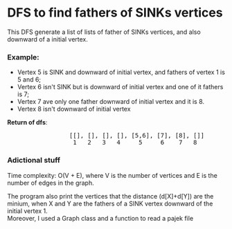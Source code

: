 # DFS to find fathers of SINKs vertices

This DFS generate a list of lists of father of SINKs vertices, and also downward of a initial vertex.

### Example:
  - Vertex 5 is SINK and downward of initial vertex, and fathers of vertex 1 is 5 and 6;
  - Vertex 6 isn't SINK but is downward of initial vertex and one of it fathers is 7;
  - Vertex 7 ave only one father downward of initial vertex and it is 8.
  - Vertex 8 isn't downward of initial vertex
  
  __Return of dfs__: 
<pre>
                 [[], [], [], [], [5,6], [7], [8], []] 
                  1   2   3   4     5     6    7   8
</pre>

### Adictional stuff

Time complexity: O(V + E), where V is the number of vertices and E is the number of edges in the graph.

The program also print the vertices that the distance (d[X]+d[Y]) are the minium, when X and Y are the fathers of a SINK vertex downward of the initial vertex 1.  
Moreover, I used a Graph class and a function to read a pajek file
